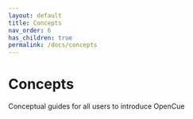 ```yaml
---
layout: default
title: Concepts
nav_order: 6
has_children: true
permalink: /docs/concepts
---
```


# Concepts

Conceptual guides for all users to introduce OpenCue
